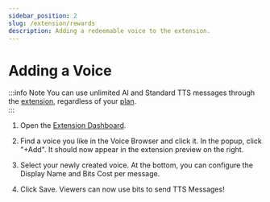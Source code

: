 ```yaml
---
sidebar_position: 2
slug: /extension/rewards
description: Adding a redeemable voice to the extension.
---
```


# Adding a Voice

:::info Note
You can use unlimited AI and Standard TTS messages through the [extension](/extension/install), regardless of your [plan](/account/billing/#plans).  
:::


1. Open the [Extension Dashboard](https://peepostream.com/extension).

2. Find a voice you like in the Voice Browser and click it. In the popup, click "+Add". It should now appear in the extension preview on the right.

3. Select your newly created voice. At the bottom, you can configure the Display Name and Bits Cost per message.

4. Click Save. Viewers can now use bits to send TTS Messages!